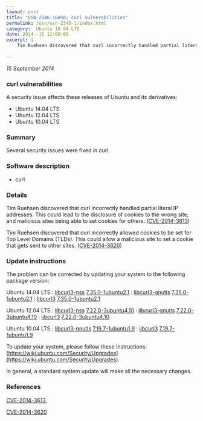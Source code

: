 ```yaml
---
layout: post
title: "USN-2346-1&#58; curl vulnerabilities"
permalink: /usn/usn-2346-1/index.html
category:  Ubuntu 10.04 LTS
date: 2014--15 12:00:00
excerpt: |
    Tim Ruehsen discovered that curl incorrectly handled partial literal IP addresses. This could lead to the disclosure of cookies to the wrong site, and malicious sites being able to set cookies for others. ([CVE-2014-3613](http://people.ubuntu.com/~ubuntu-security/cve/CVE-2014-3613))
    
--- 
```

 
 

*15 September 2014*

### curl vulnerabilities

A security issue affects these releases of Ubuntu and its derivatives:

* Ubuntu 14.04 LTS
* Ubuntu 12.04 LTS
* Ubuntu 10.04 LTS

### Summary

Several security issues were fixed in curl. 

### Software description

* curl 

### Details

Tim Ruehsen discovered that curl incorrectly handled partial literal IP addresses. This could lead to the disclosure of cookies to the wrong site, and malicious sites being able to set cookies for others. ([CVE-2014-3613](http://people.ubuntu.com/~ubuntu-security/cve/CVE-2014-3613))

Tim Ruehsen discovered that curl incorrectly allowed cookies to be set for Top Level Domains (TLDs). This could allow a malicious site to set a cookie that gets sent to other sites. ([CVE-2014-3620](http://people.ubuntu.com/~ubuntu-security/cve/CVE-2014-3620)) 

### Update instructions

The problem can be corrected by updating your system to the following package version:

Ubuntu 14.04 LTS
 : [libcurl3-nss](https://launchpad.net/ubuntu/+source/curl) <span> [7.35.0-1ubuntu2.1](https://launchpad.net/ubuntu/+source/curl/7.35.0-1ubuntu2.1) </span> 
 : [libcurl3-gnutls](https://launchpad.net/ubuntu/+source/curl) <span> [7.35.0-1ubuntu2.1](https://launchpad.net/ubuntu/+source/curl/7.35.0-1ubuntu2.1) </span> 
 : [libcurl3](https://launchpad.net/ubuntu/+source/curl) <span> [7.35.0-1ubuntu2.1](https://launchpad.net/ubuntu/+source/curl/7.35.0-1ubuntu2.1) </span> 

Ubuntu 12.04 LTS
 : [libcurl3-nss](https://launchpad.net/ubuntu/+source/curl) <span> [7.22.0-3ubuntu4.10](https://launchpad.net/ubuntu/+source/curl/7.22.0-3ubuntu4.10) </span> 
 : [libcurl3-gnutls](https://launchpad.net/ubuntu/+source/curl) <span> [7.22.0-3ubuntu4.10](https://launchpad.net/ubuntu/+source/curl/7.22.0-3ubuntu4.10) </span> 
 : [libcurl3](https://launchpad.net/ubuntu/+source/curl) <span> [7.22.0-3ubuntu4.10](https://launchpad.net/ubuntu/+source/curl/7.22.0-3ubuntu4.10) </span> 

Ubuntu 10.04 LTS
 : [libcurl3-gnutls](https://launchpad.net/ubuntu/+source/curl) <span> [7.19.7-1ubuntu1.9](https://launchpad.net/ubuntu/+source/curl/7.19.7-1ubuntu1.9) </span> 
 : [libcurl3](https://launchpad.net/ubuntu/+source/curl) <span> [7.19.7-1ubuntu1.9](https://launchpad.net/ubuntu/+source/curl/7.19.7-1ubuntu1.9) </span> 

To update your system, please follow these instructions: [https://wiki.ubuntu.com/Security/Upgrades](https://wiki.ubuntu.com/Security/Upgrades).

In general, a standard system update will make all the necessary changes. 

### References

 
 [CVE-2014-3613](http://people.ubuntu.com/~ubuntu-security/cve/CVE-2014-3613), 

 [CVE-2014-3620](http://people.ubuntu.com/~ubuntu-security/cve/CVE-2014-3620)
 

